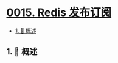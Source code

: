 # [0015. Redis 发布订阅](https://github.com/Tdahuyou/TNotes.redis/tree/main/notes/0015.%20Redis%20%E5%8F%91%E5%B8%83%E8%AE%A2%E9%98%85)

<!-- region:toc -->

- [1. 📝 概述](#1--概述)

<!-- endregion:toc -->

## 1. 📝 概述
